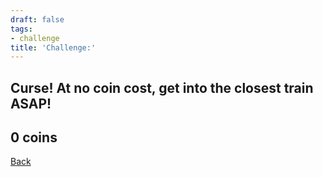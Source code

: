 ```yaml
---
draft: false
tags:
- challenge
title: 'Challenge:'
---
```

## Curse! At no coin cost, get into the closest train ASAP!
## 0 coins
[Back](/jetlag) 
